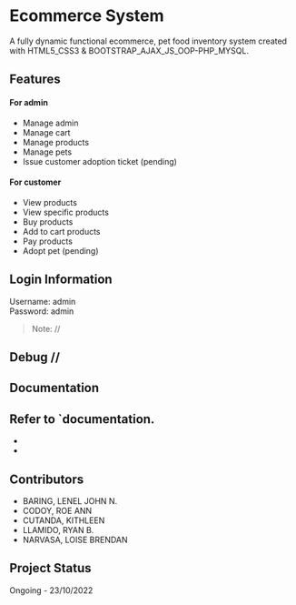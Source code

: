 # Ecommerce System
A fully dynamic functional ecommerce, pet food inventory system created with HTML5_CSS3 & BOOTSTRAP_AJAX_JS_OOP-PHP_MYSQL.

## Features
#### For admin
 - Manage admin
 - Manage cart
 - Manage products
 - Manage pets
 - Issue customer adoption ticket (pending)
#### For customer
 - View products
 - View specific products
 - Buy products
 - Add to cart products
 - Pay products
 - Adopt pet (pending)
## Login Information
Username: admin<br>
Password: admin<br>
> Note: //

## Debug //

## Documentation
Refer to `documentation.
 -
 -
 - 



## Contributors
 - BARING, LENEL JOHN N.
 - CODOY, ROE ANN
 - CUTANDA, KITHLEEN
 - LLAMIDO, RYAN B.
 - NARVASA, LOISE BRENDAN


## Project Status
Ongoing - 23/10/2022

